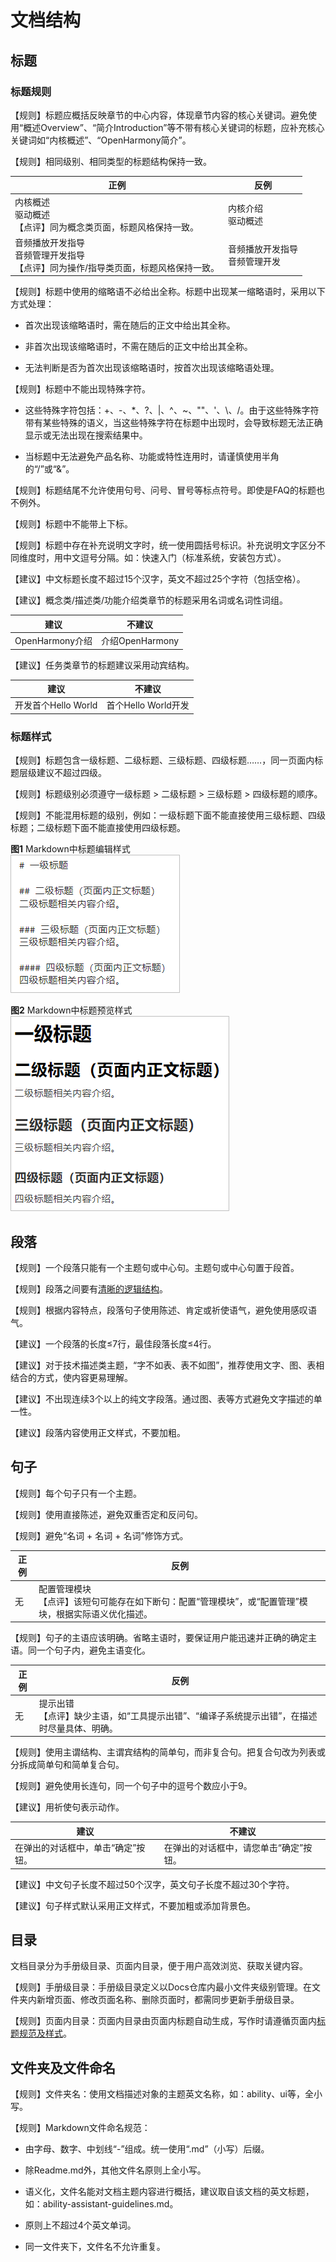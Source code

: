 # 文档结构


## 标题


### 标题规则

【规则】标题应概括反映章节的中心内容，体现章节内容的核心关键词。避免使用“概述Overview”、“简介Introduction”等不带有核心关键词的标题，应补充核心关键词如“内核概述”、“OpenHarmony简介”。

【规则】相同级别、相同类型的标题结构保持一致。

| **正例** | **反例** |
| -------- | -------- |
| 内核概述<br/>驱动概述<br/>【点评】同为概念类页面，标题风格保持一致。 | 内核介绍<br/>驱动概述 |
| 音频播放开发指导<br/>音频管理开发指导<br/>【点评】同为操作/指导类页面，标题风格保持一致。 | 音频播放开发指导<br/>音频管理开发 |

【规则】标题中使用的缩略语不必给出全称。标题中出现某一缩略语时，采用以下方式处理：

- 首次出现该缩略语时，需在随后的正文中给出其全称。

- 非首次出现该缩略语时，不需在随后的正文中给出其全称。

- 无法判断是否为首次出现该缩略语时，按首次出现该缩略语处理。

【规则】标题中不能出现特殊字符。

- 这些特殊字符包括：+、-、\*、?、|、^、~、""、'、\、/。由于这些特殊字符带有某些特殊的语义，当这些特殊字符在标题中出现时，会导致标题无法正确显示或无法出现在搜索结果中。

- 当标题中无法避免产品名称、功能或特性连用时，请谨慎使用半角的“/”或“&amp;”。

【规则】标题结尾不允许使用句号、问号、冒号等标点符号。即使是FAQ的标题也不例外。

【规则】标题中不能带上下标。

【规则】标题中存在补充说明文字时，统一使用圆括号标识。补充说明文字区分不同维度时，用中文逗号分隔。如：快速入门（标准系统，安装包方式）。

【建议】中文标题长度不超过15个汉字，英文不超过25个字符（包括空格）。

【建议】概念类/描述类/功能介绍类章节的标题采用名词或名词性词组。

| 建议 | 不建议 |
| -------- | -------- |
| OpenHarmony介绍 | 介绍OpenHarmony |

【建议】任务类章节的标题建议采用动宾结构。

| 建议 | 不建议 |
| -------- | -------- |
| 开发首个Hello&nbsp;World | 首个Hello&nbsp;World开发 |


### 标题样式

【规则】标题包含一级标题、二级标题、三级标题、四级标题……，同一页面内标题层级建议不超过四级。

【规则】标题级别必须遵守一级标题 &gt; 二级标题 &gt; 三级标题  &gt; 四级标题的顺序。

【规则】不能混用标题的级别，例如：一级标题下面不能直接使用三级标题、四级标题；二级标题下面不能直接使用四级标题。

  **图1** Markdown中标题编辑样式  
![Markdown中标题编辑样式](figures/heading-edit-style.png)

  **图2** Markdown中标题预览样式  
![Markdown中标题预览样式](figures/heading-preview-style.png)

## 段落

【规则】一个段落只能有一个主题句或中心句。主题句或中心句置于段首。

【规则】段落之间要有[清晰的逻辑结构](style-guide-language-style.md#清晰)。

【规则】根据内容特点，段落句子使用陈述、肯定或祈使语气，避免使用感叹语气。

【建议】一个段落的长度≤7行，最佳段落长度≤4行。

【建议】对于技术描述类主题，“字不如表、表不如图”，推荐使用文字、图、表相结合的方式，使内容更易理解。

【建议】不出现连续3个以上的纯文字段落。通过图、表等方式避免文字描述的单一性。

【建议】段落内容使用正文样式，不要加粗。


## 句子

【规则】每个句子只有一个主题。

【规则】使用直接陈述，避免双重否定和反问句。

【规则】避免“名词 + 名词 + 名词”修饰方式。

| **正例** | **反例** |
| -------- | -------- |
| 无 | 配置管理模块<br/>【点评】该短句可能存在如下断句：配置“管理模块”，或“配置管理”模块，根据实际语义优化描述。 |

【规则】句子的主语应该明确。省略主语时，要保证用户能迅速并正确的确定主语。同一个句子内，避免主语变化。

| **正例** | **反例** |
| -------- | -------- |
| 无 | 提示出错<br/>【点评】缺少主语，如“工具提示出错”、“编译子系统提示出错”，在描述时尽量具体、明确。 |

【规则】使用主谓结构、主谓宾结构的简单句，而非复合句。把复合句改为列表或分拆成简单句和简单复合句。

【规则】避免使用长连句，同一个句子中的逗号个数应小于9。

【建议】用祈使句表示动作。

| 建议 | 不建议 |
| -------- | -------- |
| 在弹出的对话框中，单击“确定”按钮。 | 在弹出的对话框中，请您单击“确定”按钮。 |

【建议】中文句子长度不超过50个汉字，英文句子长度不超过30个字符。

【建议】句子样式默认采用正文样式，不要加粗或添加背景色。


## 目录

文档目录分为手册级目录、页面内目录，便于用户高效浏览、获取关键内容。

【规则】手册级目录：手册级目录定义以Docs仓库内最小文件夹级别管理。在文件夹内新增页面、修改页面名称、删除页面时，都需同步更新手册级目录。

【规则】页面内目录：页面内目录由页面内标题自动生成，写作时请遵循页面内[标题规范及样式](#标题)。


## 文件夹及文件命名

【规则】文件夹名：使用文档描述对象的主题英文名称，如：ability、ui等，全小写。

【规则】Markdown文件命名规范：

- 由字母、数字、中划线“-”组成。统一使用“.md”（小写）后缀。

- 除Readme.md外，其他文件名原则上全小写。

- 语义化，文件名能对文档主题内容进行概括，建议取自该文档的英文标题，如：ability-assistant-guidelines.md。

- 原则上不超过4个英文单词。

- 同一文件夹下，文件名不允许重复。
